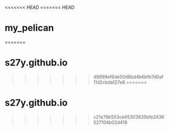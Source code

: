 <<<<<<< HEAD
<<<<<<< HEAD
# my_pelican
=======
# s27y.github.io
>>>>>>> d9999ef6de50d8bd4b6bfb7d0af11d2cbda127e8
=======
# s27y.github.io
>>>>>>> c21e76b553ce45303635bfe2436527104b02d418
